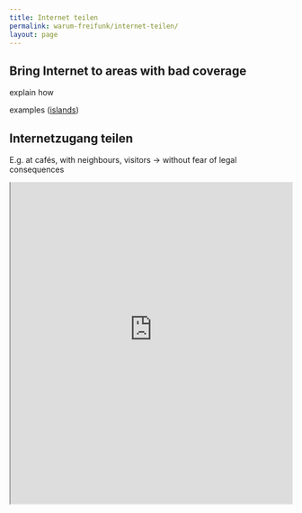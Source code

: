 ```yaml
---
title: Internet teilen
permalink: warum-freifunk/internet-teilen/
layout: page
---
```


Bring Internet to areas with bad coverage
-------------------------------------
explain how

examples ([islands](http://freifunk.net/blog/2014/08/wlan-ohne-stromkabel-freifunk-fuer-die-insel/))

Internetzugang teilen
-------------------

E.g. at cafés, with neighbours, visitors -> without fear of legal consequences


<div style="width:100%; height:600px; overflow:hidden; position: relative">
	<iframe src="http://map.darmstadt.freifunk.net" style="position:absolute; width:100%; height:600px; top:-30px">
	</iframe>
</div>
